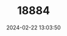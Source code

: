 ---
title: "18884"
category: "Barbodes baoulan"
draft: false
date: 2024-02-22 13:03:50
languages:
  Philippine (Other): ["Baolan", "Baoulan"]
---